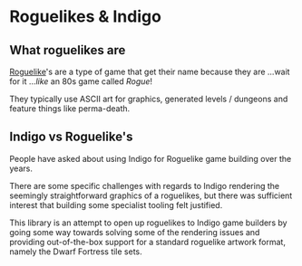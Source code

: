 # Roguelikes & Indigo

## What roguelikes are

[Roguelike](https://en.wikipedia.org/wiki/Roguelike)'s are a type of game that get their name because they are ...wait for it ..._like_ an 80s game called _Rogue_!

They typically use ASCII art for graphics, generated levels / dungeons and feature things like perma-death.

## Indigo vs Roguelike's

People have asked about using Indigo for Roguelike game building over the years.

There are some specific challenges with regards to Indigo rendering the seemingly straightforward graphics of a roguelikes, but there was sufficient interest that building some specialist tooling felt justified.

This library is an attempt to open up roguelikes to Indigo game builders by going some way towards solving some of the rendering issues and providing out-of-the-box support for a standard roguelike artwork format, namely the Dwarf Fortress tile sets.
